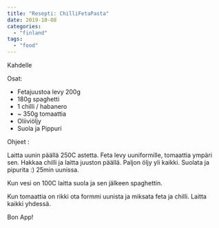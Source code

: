```yaml
---
title: "Resepti: ChilliFetaPasta"
date: 2019-10-08
categories: 
  - "finland"
tags: 
  - "food"
---
```


Kahdelle

Osat:

- Fetajuustoa levy 200g
- 180g spaghetti
- 1 chilli / habanero
- ~ 350g tomaattia
- Oliiviöljy
- Suola ja Pippuri

Ohjeet :

Laitta uunin päällä 250C astetta. Feta levy uuniformille, tomaattia ympäri sen. Hakkaa chilli ja laitta juuston päällä. Paljon öljy yli kaikki. Suolata ja pipurita :) 25min uunissa.

Kun vesi on 100C laitta suola ja sen jälkeen spaghettin.

Kun tomaattia on rikki ota formmi uunista ja miksata feta ja chilli. Laitta kaikki yhdessä.

Bon App!
